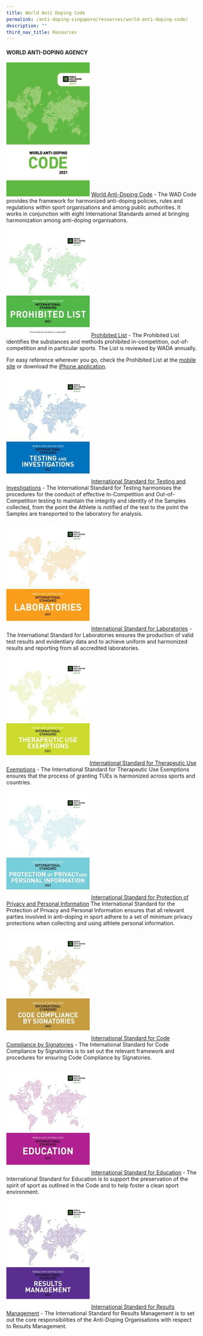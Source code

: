 ```yaml
---
title: World Anti Doping Code
permalink: /anti-doping-singapore/resources/world-anti-doping-code/
description: ""
third_nav_title: Resources
---
```

#### **WORLD ANTI-DOPING AGENCY**

![World Anti-Doping Code](/images/What%20We%20Do/Anti%20Doping%20Singapore/Resources/World%20Anti%20Doping%20Code/WADA_Code_2021.jpeg)
[World Anti-Doping Code](https://www.wada-ama.org/en/resources/the-code/world-anti-doping-code) - The WAD Code provides the framework for harmonized anti-doping policies, rules and regulations within sport organisations and among public authorities. It works in conjunction with eight International Standards aimed at bringing harmonization among anti-doping organisations.

![Prohibited List](/images/What%20We%20Do/Anti%20Doping%20Singapore/Resources/World%20Anti%20Doping%20Code/ISPL_2021.jpeg)
[Prohibited List](https://www.wada-ama.org/en/resources/science-medicine/prohibited-list-documents) - The Prohibited List identifies the substances and methods prohibited in-competition, out-of-competition and in particular sports. The List is reviewed by WADA annually.

For easy reference wherever you go, check the Prohibited List at the [mobile site](http://list.wada-ama.org/ "Prohibited List Mobile") or download the [iPhone application](http://itunes.apple.com/us/app/wada-prohibited-list-2011/id408057950?mt=8 "Prohibited List iTunes").

![International Standard for Testing and Investigations](/images/What%20We%20Do/Anti%20Doping%20Singapore/Resources/World%20Anti%20Doping%20Code/ISTI_2021.jpeg)
[International Standard for Testing and Investigations](https://www.wada-ama.org/en/resources/world-anti-doping-program/international-standard-for-testing-and-investigations-isti) - 
The International Standard for Testing harmonises the procedures for the conduct of effective In-Competition and Out-of-Competition testing to maintain the integrity and identity of the Samples collected, from the point the Athlete is notified of the test to the point the Samples are transported to the laboratory for analysis.

![Laboratories](/images/What%20We%20Do/Anti%20Doping%20Singapore/Resources/World%20Anti%20Doping%20Code/ISL_2021.jpeg)
[International Standard for Laboratories](https://www.wada-ama.org/en/resources/world-anti-doping-program/international-standard-laboratories-isl) - 
The International Standard for Laboratories ensures the production of valid test results and evidentiary data and to achieve uniform and harmonized results and reporting from all accredited laboratories.

![](/images/What%20We%20Do/Anti%20Doping%20Singapore/Resources/World%20Anti%20Doping%20Code/ISTUE_2021.jpeg)[International Standard for Therapeutic Use Exemptions](https://www.wada-ama.org/en/resources/world-anti-doping-program/international-standard-therapeutic-use-exemptions-istue) - The International Standard for Therapeutic Use Exemptions ensures that the process of granting TUEs is harmonized across sports and countries.

![International Standard for Protection of Privacy and Personal Information](/images/What%20We%20Do/Anti%20Doping%20Singapore/Resources/World%20Anti%20Doping%20Code/ISPPPI_2021.jpeg)
[International Standard for Protection of Privacy and Personal Information](https://www.wada-ama.org/en/resources/data-protection/international-standard-for-the-protection-of-privacy-and-personal)
The International Standard for the Protection of Privacy and Personal Information ensures that all relevant parties involved in anti-doping in sport adhere to a set of minimum privacy protections when collecting and using athlete personal information.

![International Standard for Code Compliance by Signatories](/images/What%20We%20Do/Anti%20Doping%20Singapore/Resources/World%20Anti%20Doping%20Code/ISCCS_2021.jpeg)
[International Standard for Code Compliance by Signatories](https://www.wada-ama.org/en/resources/world-anti-doping-program/international-standard-code-compliance-signatories-isccs) - The International Standard for Code Compliance by Signatories is to set out the relevant framework and procedures for ensuring Code Compliance by Signatories.

![International Standard for Education](/images/What%20We%20Do/Anti%20Doping%20Singapore/Resources/World%20Anti%20Doping%20Code/ISE_2021.jpeg)
[International Standard for Education](https://www.wada-ama.org/en/resources/world-anti-doping-program/international-standard-education-ise) - The International Standard for Education is to support the preservation of the spirit of sport as outlined in the Code and to help foster a clean sport environment.

![International Standard for Results Management](/images/What%20We%20Do/Anti%20Doping%20Singapore/Resources/World%20Anti%20Doping%20Code/ISRM_2021.jpeg)
[International Standard for Results Management](https://www.wada-ama.org/en/resources/world-anti-doping-program/international-standard-results-management-isrm) - The International Standard for Results Management is to set out the core responsibilities of the Anti-Doping Organisations with respect to Results Management.